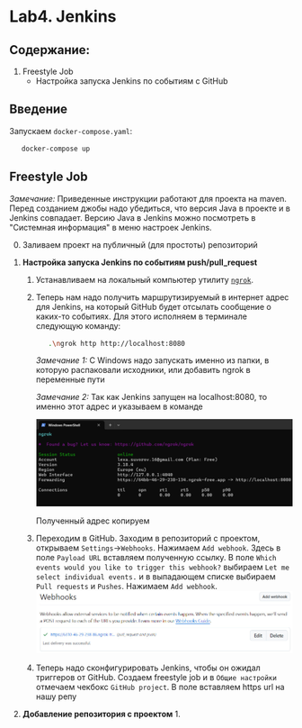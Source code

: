 # Lab4. Jenkins

## Содержание:

1. Freestyle Job
   * Настройка запуска Jenkins по событиям с GitHub

## Введение

Запускаем `docker-compose.yaml`:
```bash
   docker-compose up
```

## Freestyle Job

*Замечание:* Приведенные инструкции работают для проекта на maven. Перед созданием джобы надо убедиться, что версия Java в проекте и в Jenkins совпадает. Версию Java в Jenkins можно посмотреть в  "Системная информация" в меню настроек Jenkins.

0. Заливаем проект на публичный (для простоты) репозиторий
1. **Настройка запуска Jenkins по событиям push/pull_request**
   1. Устанавливаем на локальный компьютер утилиту [`ngrok`](https://dashboard.ngrok.com/get-started/setup/windows).
   2. Теперь нам надо получить маршрутизируемый в интернет адрес для Jenkins, на который GitHub будет отсылать сообщение о каких-то событиях. Для этого исполняем в терминале следующую команду:
      ```bash
         .\ngrok http http://localhost:8080
      ```
      *Замечание 1:* С Windows надо запускать именно из папки, в которую распаковали исходники, или добавить ngrok в переменные пути
      
      *Замечание 2:* Так как Jenkins запущен на localhost:8080, то именно этот адрес и указываем в команде
      
      ![img.png](images/nkrok.png)
      
      Полученный адрес копируем
   3. Переходим в GitHub. Заходим в репозиторий с проектом, открываем `Settings`->`Webhooks`. Нажимаем `Add webhook`. Здесь в поле `Payload URL` вставляем полученную ссылку. В поле `Which events would you like to trigger this webhook?` выбираем `Let me select individual events.` и в выпадающем списке выбираем `Pull requests` и `Pushes`. Нажимаем `Add webhook`.
      ![img.png](images/webhook.png)
   4. Теперь надо сконфигурировать Jenkins, чтобы он ожидал триггеров от GitHub. Создаем freestyle job и в `Общие настройки` отмечаем чекбокс `GitHub project`. В поле вставляем https url на нашу репу
      
2. **Добавление репозитория с проектом**
   1. 